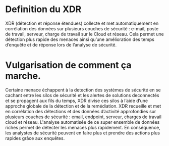 
# Definition du XDR

XDR (détection et réponse étendues) collecte et met automatiquement en corrélation des données sur plusieurs couches de sécurité : e-mail, poste de travail, serveur, charge de travail sur le Cloud et réseau. Cela permet une détection plus rapide des menaces ainsi qu’une amélioration des temps d’enquête et de réponse lors de l’analyse de sécurité.

# Vulgarisation de comment ça marche.

Certaine menace échappent à la detection des systèmes de sécurité  en se cachant entre les silos de sécurité et les alertes de solutions deconnectés et se propagent aux fils du temps, XDR divise ces silos à l’aide d’une approche globale de la détection et de la remédiation. XDR recueille et met en corrélation des détections et des données d’activité approfondies sur plusieurs couches de sécurité : email, endpoint, serveur, charges de travail cloud et réseau. L'analyse automatisée de ce super ensemble de données riches permet de détecter les menaces plus rapidement. En conséquence, les analystes de sécurité peuvent en faire plus et prendre des actions plus rapides grâce aux enquêtes.
